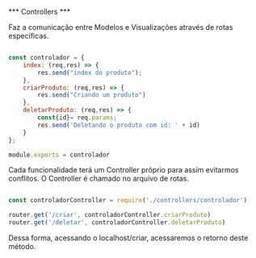 *** Controllers ***

Faz a comunicação entre Modelos e Visualizações através de rotas específicas.

~~~javascript

const controlador = {
    index: (req,res) => {
        res.send("index do produto");
    },
    criarProduto: (req,res) => {
        res.send("Criando um produto") 
    },
    deletarProduto: (req,res) => {
        const{id}= req.params;
        res.send('Deletando o produto com id: ' + id)
    }
};

module.exports = controlador

~~~

Cada funcionalidade terá um Controller próprio para assim evitarmos conflitos. O Controller é chamado no arquivo de rotas. 


~~~javascript

const controladorController = require('./controllers/controlador')

router.get('/criar', controladorController.criarProduto)
router.get('/deletar', controladorController.deletarProduto)


~~~


Dessa forma, acessando o localhost/criar, acessaremos o retorno deste método. 


